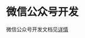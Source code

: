 # 微信公众号开发

微信公众号开发文档见[详情](https://developers.weixin.qq.com/doc/offiaccount/Getting_Started/Overview.html)
